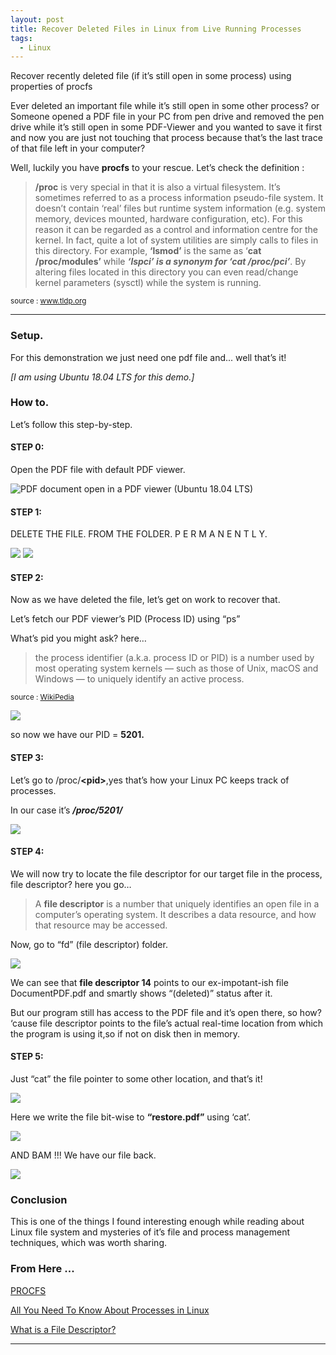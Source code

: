 ```yaml
---
layout: post
title: Recover Deleted Files in Linux from Live Running Processes
tags:
  - Linux
---
```


<div class="message">
Recover recently deleted file (if it’s still open in some process) using properties of procfs
</div>


Ever deleted an important file while it’s still open in some other process? or Someone opened a PDF file in your PC from pen drive and removed the pen drive while it’s still open in some PDF-Viewer and you wanted to save it first and now you are just not touching that process because that’s the last trace of that file left in your computer?

Well, luckily you have **procfs** to your rescue. Let’s check the definition :

> **/proc** is very special in that it is also a virtual filesystem. It’s sometimes referred to as a process information pseudo-file system. It doesn’t contain ‘real’ files but runtime system information (e.g. system memory, devices mounted, hardware configuration, etc). For this reason it can be regarded as a control and information centre for the kernel. In fact, quite a lot of system utilities are simply calls to files in this directory. For example, **‘lsmod’** is the same as ‘**cat /proc/modules’** while ***‘lspci’ is a synonym for ‘cat /proc/pci’***. By altering files located in this directory you can even read/change kernel parameters (sysctl) while the system is running.

<sup>source : <a href="https://www.tldp.org/LDP/Linux-Filesystem-Hierarchy/html/proc.html">www.tldp.org</a></sup>

---

### Setup.

For this demonstration we just need one pdf file and... well that’s it!

*[I am using Ubuntu 18.04 LTS for this demo.]*

### How to.

Let’s follow this step-by-step.

#### STEP 0:

Open the PDF file with default PDF viewer.

![](https://miro.medium.com/max/1400/1*ZbJE03T5B3HXw4yuf_cnMQ.png "PDF document open in a PDF viewer (Ubuntu 18.04 LTS)")

#### STEP 1:

DELETE THE FILE. FROM THE FOLDER. P E R M A N E N T L Y.

![](https://miro.medium.com/max/1280/1*7rcljwEYNFzH2cY-lPXEmw.png)
![](https://miro.medium.com/max/552/1*36beTPYYSIqjvCgSZrvK-g.png)

#### STEP 2:

Now as we have deleted the file, let’s get on work to recover that.

Let’s fetch our PDF viewer’s PID (Process ID) using “ps”

What’s pid you might ask? here…

> the process identifier (a.k.a. process ID or PID) is a number used by most operating system kernels — such as those of Unix, macOS and Windows — to uniquely identify an active process.

<sup>source : <a href="https://en.wikipedia.org/wiki/Process_identifier">WikiPedia</a></sup>

![](https://miro.medium.com/max/2000/1*iCZcVmfFRLe2poxYp8vHzg.png)

so now we have our PID = **5201.**

#### STEP 3:

Let’s go to /proc/**\<pid\>**,yes that’s how your Linux PC keeps track of processes.

In our case it’s ***/proc/5201/***

![](https://miro.medium.com/max/2000/1*oiitajakNYIaKFXmPYlD6Q.png)

#### STEP 4:

We will now try to locate the file descriptor for our target file in the process, file descriptor? here you go…

> A **file descriptor** is a number that uniquely identifies an open file in a computer’s operating system. It describes a data resource, and how that resource may be accessed.

Now, go to “fd” (file descriptor) folder.

![](https://miro.medium.com/max/2000/1*YzcnPHuUv8vMMJs_wlcBZw.png)

We can see that **file descriptor 14** points to our ex-impotant-ish file DocumentPDF.pdf and smartly shows “(deleted)” status after it.

But our program still has access to the PDF file and it’s open there, so how? ‘cause file descriptor points to the file’s actual real-time location from which the program is using it,so if not on disk then in memory.

#### STEP 5:

Just “cat” the file pointer to some other location, and that’s it!

![](https://miro.medium.com/max/2000/1*BKXfsQkGCjjCiQmJgN9qog.png)

Here we write the file bit-wise to **“restore.pdf”** using ‘cat’.

![](https://miro.medium.com/max/1024/1*c9Ht4a7Lm8CQavq7l-6sOQ.png)

AND BAM !!! We have our file back.

![](https://miro.medium.com/max/1400/1*naQC7KHea6tIdED5Tn9a1A.png)

### Conclusion

This is one of the things I found interesting enough while reading about Linux file system and mysteries of it’s file and process management techniques, which was worth sharing.

### From Here ...

[PROCFS](https://en.wikipedia.org/wiki/Procfs)

[All You Need To Know About Processes in Linux](https://www.tecmint.com/linux-process-management/)

[What is a File Descriptor?](https://www.computerhope.com/jargon/f/file-descriptor.htm)

--- 
